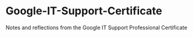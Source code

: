 # Google-IT-Support-Certificate
Notes and reflections from the Google IT Support Professional Certificate

